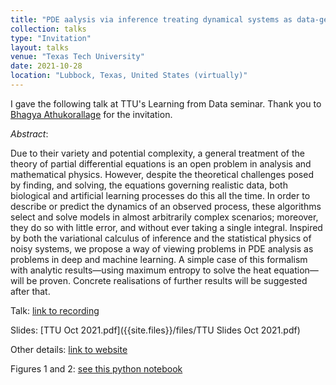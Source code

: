 ```yaml
---
title: "PDE aalysis via inference treating dynamical systems as data-generating processes"
collection: talks
type: "Invitation"
layout: talks
venue: "Texas Tech University"
date: 2021-10-28
location: "Lubbock, Texas, United States (virtually)"
---
```


I gave the following talk at TTU's Learning from Data seminar. Thank you to [Bhagya Athukorallage](https://scholar.google.com/citations?user=n5g38WIAAAAJ&hl=en) for the invitation.

_Abstract_: 

Due to their variety and potential complexity, a general treatment of the theory of partial differential equations is an open problem in analysis and mathematical physics. 
However, despite the theoretical challenges posed by finding, and solving, the equations governing realistic data, both biological and artificial learning processes do this 
all the time. In order to describe or predict the dynamics of an observed process, these algorithms select and solve models in almost arbitrarily complex scenarios; moreover, 
they do so with little error, and without ever taking a single integral. Inspired by both the variational calculus of inference and the statistical physics of noisy systems, 
we propose a way of viewing problems in PDE analysis as problems in deep and machine learning. A simple case of this formalism with analytic results—using maximum entropy to 
solve the heat equation—will be proven. Concrete realisations of further results will be suggested after that.

Talk: [link to recording](https://drive.google.com/file/d/1WZDsOsE9_7o9OR8suDSW8IYay1HB1lvy/view?usp=sharing)

Slides: [TTU Oct 2021.pdf]({{site.files}}/files/TTU Slides Oct 2021.pdf)

Other details: [link to website](https://buathukorala.gitlab.io/mathjc/#learning_from_data_our_new_journal_potluck)

Figures 1 and 2: [see this python notebook](https://colab.research.google.com/drive/1s03-u1QsHNwRaa36z5qksG8iYzBvC52F?usp=sharing)
